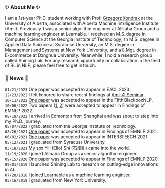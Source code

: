 ### :sparkles: About Me :sparkles:
I am a 1st-year Ph.D. student working with Prof. [Grzegorz Kondrak](https://webdocs.cs.ualberta.ca/~kondrak/) at the University of Alberta, associated with Alberta Machine Intelligence Institute (Amii). Previously, I was a senior algorithm engineer at Alibaba Group and a machine learning engineer at Learnable. I received an M.S. degree in Computer Science at the Georgia Institute of Technology, an M.S. degree in Applied Data Science at Syracuse University, an M.S. degree in Management and Systems at New York University, and a B.Mgt. degree in E-commerce at Donghua University. Meanwhile, I hold a research group called Shining Lab. For any research opportunity or collaboration in the field of RL in NLP, please feel free to get in touch.


### :pushpin: News :pushpin:
`01/21/2923` One paper was accepted to appear in EACL 2023.  
`12/23/2022` I felt honored to share recent findings at [Amii AI Seminar](https://youtu.be/eOqE2NbXVWc).  
`10/11/2022` [One paper](https://aclanthology.org/2022.blackboxnlp-1.6/) was accepted to appear in the Fifth BlackboxNLP.  
`10/06/2022` Two papers ([1](https://aclanthology.org/2022.findings-emnlp.114/), [2](https://aclanthology.org/2022.findings-emnlp.256/)) were accepted to appear in Findings of EMNLP 2022.  
`08/18/2022` I arrived in Edmonton from Shanghai and was about to step into my Ph.D. journey.  
`05/07/2022` I graduated from the Georgia Institute of Technology.  
`08/26/2021` [One paper](https://aclanthology.org/2021.findings-emnlp.413/) was accepted to appear in Findings of EMNLP 2021.  
`06/02/2021` [One paper](https://www.isca-speech.org/archive/interspeech_2021/shi21_interspeech.html) was accepted to appear in INTERSPEECH 2021.  
`05/12/2021` I graduated from Syracuse University.  
`03/18/2021` My son Yili (Elio) Shi (石熠礼) came into the world.  
`11/19/2020` I joined Alibaba Group as a senior algorithm engineer.  
`09/15/2020` [One paper](https://www.aclweb.org/anthology/2020.findings-emnlp.159/) was accepted to appear in Findings of EMNLP 2020.  
`09/01/2019` I launched Shining Lab to research on cutting-edge innovations in AI.  
`07/28/2018` I joined Learnable as a machine learning engineer.  
`05/16/2018` I graduated from New York University.  
